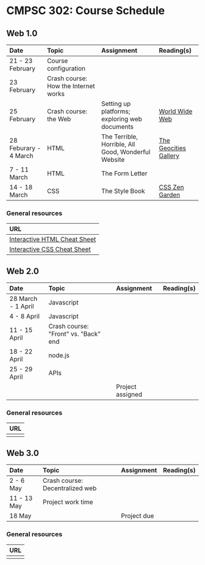 # CMPSC 302: Course Schedule

## Web 1.0

|Date                 |Topic                      |Assignment                      |Reading(s)                   |
|:--------------------|:--------------------------|:-------------------------------|:----------------------------|
|21 - 23 February     |Course configuration       |                                |                             |
|23 February          |Crash course: How the Internet works     |                  |                             |
|25 February          |Crash course: the Web      |Setting up platforms; exploring web documents |[World Wide Web](http://info.cern.ch/hypertext/WWW/TheProject.html) |
|28 Feburary - 4 March|HTML                       |The Terrible, Horrible, All Good, Wonderful Website |[The Geocities Gallery](https://geocities.restorativland.org/) |
|7 - 11 March         |HTML                       |The Form Letter                 |                             | 
|14 - 18 March        |CSS                        |The Style Book                  |[CSS Zen Garden](http://www.csszengarden.com/) |

### General resources

| URL |
|:----|
|[Interactive HTML Cheat Sheet](https://htmlcheatsheet.com/)    |
|[Interactive CSS Cheat Sheet](https://htmlcheatsheet.com/css/) |

## Web 2.0

|Date                 |Topic                      |Assignment                      |Reading(s)                   |
|:--------------------|:--------------------------|:-------------------------------|:----------------------------|
|28 March - 1 April   |Javascript                 |                                |                             |
|4 - 8 April          |Javascript                 |                                |                             |
|11 - 15 April        |Crash course: "Front" vs. "Back" end |                      |                             |
|18 - 22 April        |node.js                    |                                |                             |
|25 - 29 April        |APIs                       |                                |                             |
|                     |                           |Project assigned                |                             |

### General resources

| URL |
|:----|
|     |

## Web 3.0

|Date                 |Topic                      |Assignment                      |Reading(s)                   |
|:--------------------|:--------------------------|:-------------------------------|:----------------------------|
|2 - 6 May            |Crash course: Decentralized web |                           |                             |
|11 - 13 May          |Project work time          |                                |                             |
|18 May               |                           |Project due                     |                             |

### General resources

| URL |
|:----|
|     |